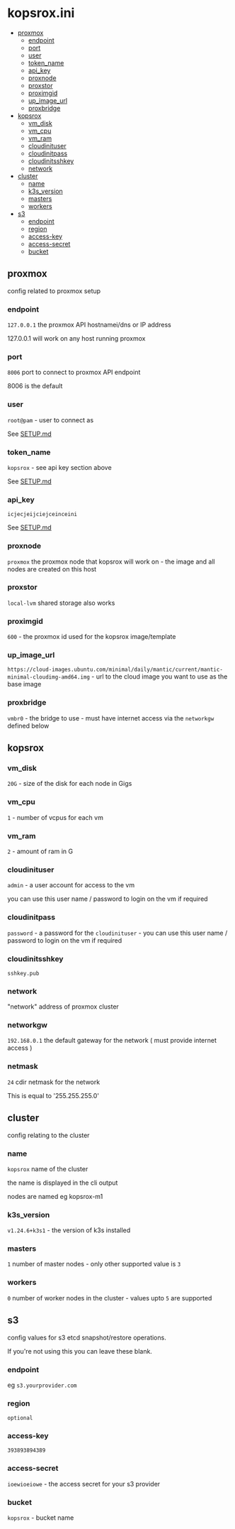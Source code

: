 # kopsrox.ini 
- [proxmox](#proxmox)
  - [endpoint](#endpoint)
  - [port](#port)
  - [user](#user)
  - [token_name](#token_name)
  - [api_key](#api_key)
  - [proxnode](#proxnode)
  - [proxstor](#proxstor)
  - [proximgid](#proximgid)
  - [up_image_url](#up_image_url)
  - [proxbridge](#proxbridge)
- [kopsrox](#kopsrox)
  - [vm_disk](#vm_disk)
  - [vm_cpu](#vm_cpu)
  - [vm_ram](#vm_ram)
  - [cloudinituser](#cloudinituser)
  - [cloudinitpass](#cloudinitpass)
  - [cloudinitsshkey](#cloudinitsshkey)
  - [network](#network)
- [cluster](#cluster)
  - [name](#cname)
  - [k3s_version](#k3s_version)
  - [masters](#masters)
  - [workers](#workers)
- [s3](#s3)
  - [endpoint](#s3endpoint)
  - [region](#region)
  - [access-key](#access-key)
  - [access-secret](#access-secret)
  - [bucket](#bucket)

## proxmox <a name=proxmox>

config related to proxmox setup 

### endpoint <a name=endpoint>

`127.0.0.1` the proxmox API hostnamei/dns or IP address 

127.0.0.1 will work on any host running proxmox

### port <a name=port>

`8006` port to connect to proxmox API endpoint

8006 is the default 

### user <a name=user>

`root@pam` - user to connect as

See [SETUP.md](SETUP.md)

### token_name <a name=token_name>

`kopsrox` - see api key section above

See [SETUP.md](SETUP.md)

### api_key <a name=api_key>

`icjecjeijciejceinceini` 

See [SETUP.md](SETUP.md)

### proxnode <a name=proxnode>

`proxmox` the proxmox node that kopsrox will work on - the image and all nodes are created on this host

### proxstor <a name=proxstor>

`local-lvm` shared storage also works

### proximgid <a name=proximgid>

`600` - the proxmox id used for the kopsrox image/template 

### up_image_url <a name=up_image_url>

`https://cloud-images.ubuntu.com/minimal/daily/mantic/current/mantic-minimal-cloudimg-amd64.img` - url to the cloud image you want to use as the base image

### proxbridge <a name=proxbridge>

`vmbr0` - the bridge to use - must have internet access via the `networkgw` defined below

## kopsrox

### vm_disk <a name=vm_disk>

`20G` - size of the disk for each node in Gigs

### vm_cpu <a name=vm_cpu>

`1` - number of vcpus for each vm

### vm_ram <a name=vm_ram>

`2` - amount of ram in G

### cloudinituser <a name=cloudinituser>

`admin` - a user account for access to the vm 

you can use this user name / password to login on the vm if required

### cloudinitpass <a name=cloudinitpass>

`password` - a password for the `cloudinituser` - you can use this user name / password to login on the vm if required

### cloudinitsshkey <a name=cloudinitsshkey>

`sshkey.pub`

### network <a name=network>

"network" address of proxmox cluster

### networkgw

`192.168.0.1` the default gateway for the network ( must provide internet access ) 

### netmask

 `24` cdir netmask for the network 

This is equal to '255.255.255.0' 

## cluster <a name=cluster>

config relating to the cluster

### name <a name=cname>

`kopsrox` name of the cluster

the name is displayed in the cli output

nodes are named eg kopsrox-m1

### k3s_version <a name=k3s_version>

`v1.24.6+k3s1` - the version of k3s installed

### masters <a name=masters>

`1` number of master nodes - only other supported value is `3`

### workers <a name=workers>

`0` number of worker nodes in the cluster - values upto `5` are supported

## s3 <a name=s3>

config values for s3 etcd snapshot/restore operations. 

If you're not using this you can leave these blank.

### endpoint <a name=s3endpoint>

eg `s3.yourprovider.com`

### region <a name=region>

`optional`

### access-key <a name=access-key>

`393893894389`

### access-secret <a name=access-secret>

`ioewioeiowe`  - the access secret for your s3 provider

### bucket <a name=bucket>

`kopsrox` - bucket name
